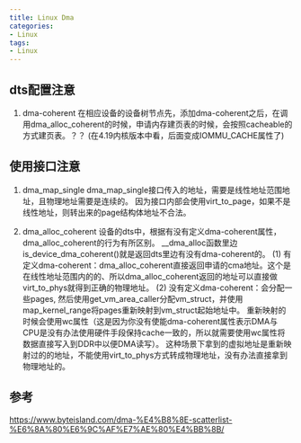 ```yaml
---
title: Linux Dma
categories: 
- Linux
tags:
- Linux
---
```


## dts配置注意
1. dma-coherent
在相应设备的设备树节点先，添加dma-coherent之后，在调用dma_alloc_coherent的时候，申请内存建页表的时候，会按照cacheable的方式建页表。？？
(在4.19内核版本中看，后面变成IOMMU_CACHE属性了)


## 使用接口注意
1. dma_map_single
  dma_map_single接口传入的地址，需要是线性地址范围地址，且物理地址需要是连续的。
  因为接口内部会使用virt_to_page，如果不是线性地址，则转出来的page结构体地址不合法。

2. dma_alloc_coherent
设备的dts中，根据有没有定义dma-coherent属性，dma_alloc_coherent的行为有所区别。
__dma_alloc函数里边is_device_dma_coherent()就是返回dts里边有没有dma-coherent的。
(1) 有定义dma-coherent：dma_alloc_coherent直接返回申请的cma地址。这个是在线性地址范围内的的、所以dma_alloc_coherent返回的地址可以直接做virt_to_phys就得到正确的物理地址。
(2) 没有定义dma-coherent：会分配一些pages, 然后使用get_vm_area_caller分配vm_struct，并使用map_kernel_range将pages重新映射到vm_struct起始地址中。
  重新映射的时候会使用wc属性（这是因为你没有使能dma-coherent属性表示DMA与CPU是没有办法使用硬件手段保持cache一致的，所以就需要使用wc属性将数据直接写入到DDR中以便DMA读写）。
  这种场景下拿到的虚拟地址是重新映射过的的地址，不能使用virt_to_phys方式转成物理地址，没有办法直接拿到物理地址的。

## 参考
https://www.byteisland.com/dma-%E4%B8%8E-scatterlist-%E6%8A%80%E6%9C%AF%E7%AE%80%E4%BB%8B/

